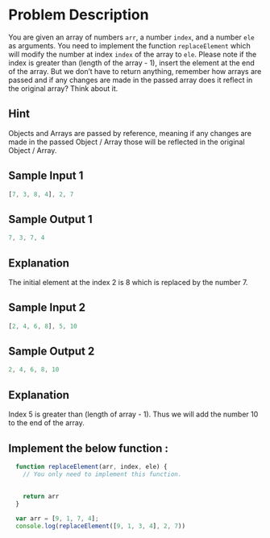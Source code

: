 
# Problem Description

You are given an array of numbers `arr`, a number `index`, and a number `ele` as arguments. You need to implement the function `replaceElement` which will modify the number at index `index` of the array to `ele`. Please note if the index is greater than (length of the array - 1), insert the element at the end of the array. But we don’t have to return anything, remember how arrays are passed and if any changes are made in the passed array does it reflect in the original array? Think about it.

## Hint
Objects and Arrays are passed by reference, meaning if any changes are made in the passed Object / Array those will be reflected in the original Object / Array.

## Sample Input 1
```javascript
[7, 3, 8, 4], 2, 7
```

## Sample Output 1
```javascript
7, 3, 7, 4
```

## Explanation
The initial element at the index 2 is 8 which is replaced by the number 7.

## Sample Input 2
```javascript
[2, 4, 6, 8], 5, 10
```

## Sample Output 2
```javascript
2, 4, 6, 8, 10
```

## Explanation
Index 5 is greater than (length of array - 1). Thus we will add the number 10 to the end of the array.


## Implement the below function :

```Javascript
  function replaceElement(arr, index, ele) {
    // You only need to implement this function.
    
       
    return arr
  }

  var arr = [9, 1, 7, 4];
  console.log(replaceElement([9, 1, 3, 4], 2, 7))
```
